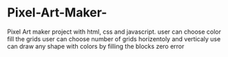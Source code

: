 # Pixel-Art-Maker-
Pixel Art maker project with html, css and javascript.
user can choose color
fill the grids
user can choose number of grids horizentoly and verticaly
use can draw any shape with colors by filling the blocks
zero error

